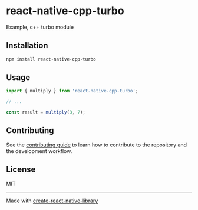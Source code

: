 # react-native-cpp-turbo

Example, c++ turbo module

## Installation

```sh
npm install react-native-cpp-turbo
```

## Usage


```js
import { multiply } from 'react-native-cpp-turbo';

// ...

const result = multiply(3, 7);
```


## Contributing

See the [contributing guide](CONTRIBUTING.md) to learn how to contribute to the repository and the development workflow.

## License

MIT

---

Made with [create-react-native-library](https://github.com/callstack/react-native-builder-bob)
